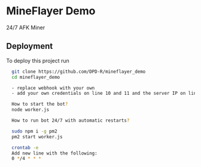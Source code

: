 # MineFlayer Demo

24/7 AFK Miner 


## Deployment

To deploy this project run

```bash
  git clone https://github.com/DPD-R/mineflayer_demo
  cd mineflayer_demo

  - replace webhook with your own
  - add your own credentials on line 10 and 11 and the server IP on line 8

  How to start the bot?
  node worker.js

  How to run bot 24/7 with automatic restarts?

  sudo npm i -g pm2 
  pm2 start worker.js

  crontab -e
  Add new line with the following:
  0 */4 * * *
```

